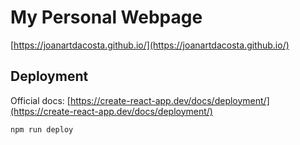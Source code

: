 # My Personal Webpage

[https://joanartdacosta.github.io/](https://joanartdacosta.github.io/)

## Deployment

Official docs: [https://create-react-app.dev/docs/deployment/](https://create-react-app.dev/docs/deployment/)

```bash
npm run deploy
```
